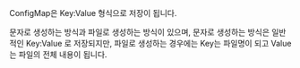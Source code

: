 ConfigMap은 Key:Value 형식으로 저장이 됩니다.

문자로 생성하는 방식과 파일로 생성하는 방식이 있으며, 문자로 생성하는 방식은 일반적인 Key:Value 로 저장되지만, 파일로 생성하는 경우에는 Key는 파일명이 되고 Value는 파일의 전체 내용이 됩니다.

